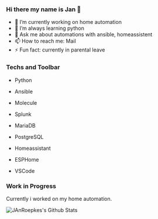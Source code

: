 ### Hi there my name is Jan 👋

- 🔭 I’m currently working on home automation
- 🌱 I’m always learning python
- 💬 Ask me about automations with ansible, homeassistent
- 📫 How to reach me: Mail
- ⚡ Fun fact: currently in parental leave

### Techs and Toolbar
- Python
- Ansible
- Molecule
- Splunk
- MariaDB
- PostgreSQL
  
- Homeassistant
- ESPHome
- VSCode

### Work in Progress
Currently i worked on my home automation.

<img align="left" alt="JAnRoepkes's Github Stats" src="https://github-readme-stats-git-masterrstaa-rickstaa.vercel.app//api?username=janleshy&show_icons=true&hide_border=true&theme=dark" />
